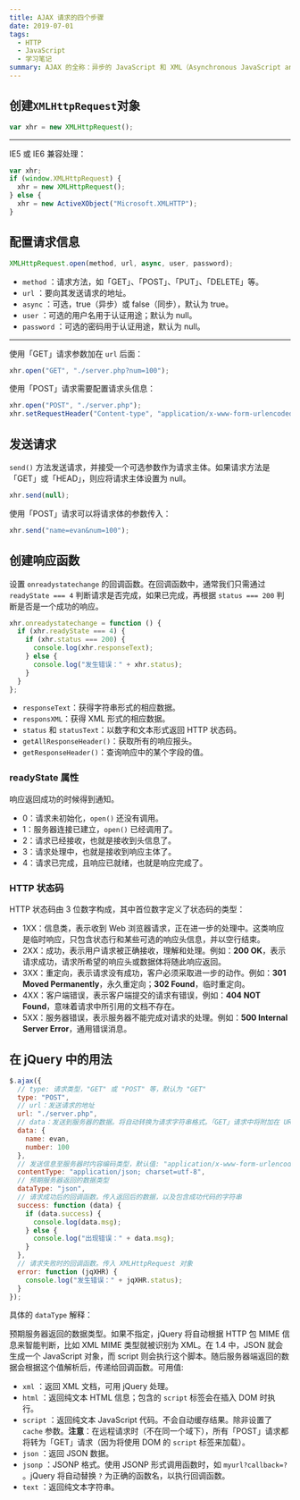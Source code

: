 ```yaml
---
title: AJAX 请求的四个步骤
date: 2019-07-01
tags:
  - HTTP
  - JavaScript
  - 学习笔记
summary: AJAX 的全称：异步的 JavaScript 和 XML（Asynchronous JavaScript and XML）。AJAX 不是某种编程语言，是一种在无需重新加载整个网页的情况之下能够更新部分网页的技术。
---
```


## 创建`XMLHttpRequest`对象

```js
var xhr = new XMLHttpRequest();
```

---

IE5 或 IE6 兼容处理：

```js
var xhr;
if (window.XMLHttpRequest) {
  xhr = new XMLHttpRequest();
} else {
  xhr = new ActiveXObject("Microsoft.XMLHTTP");
}
```

## 配置请求信息

```js
XMLHttpRequest.open(method, url, async, user, password);
```

- `method` ：请求方法，如「GET」、「POST」、「PUT」、「DELETE」等。
- `url` ：要向其发送请求的地址。
- `async` ：可选，true（异步）或 false（同步），默认为 true。
- `user` ：可选的用户名用于认证用途；默认为 null。
- `password` ：可选的密码用于认证用途，默认为 null。

---

使用「GET」请求参数加在 `url` 后面：

```js
xhr.open("GET", "./server.php?num=100");
```

使用「POST」请求需要配置请求头信息：

```js
xhr.open("POST", "./server.php");
xhr.setRequestHeader("Content-type", "application/x-www-form-urlencoded");
```

## 发送请求

`send()` 方法发送请求，并接受一个可选参数作为请求主体。如果请求方法是「GET」或「HEAD」，则应将请求主体设置为 null。

```js
xhr.send(null);
```

使用「POST」请求可以将请求体的参数传入：

```js
xhr.send("name=evan&num=100");
```

## 创建响应函数

设置 `onreadystatechange` 的回调函数。在回调函数中，通常我们只需通过 `readyState === 4` 判断请求是否完成，如果已完成，再根据 `status === 200` 判断是否是一个成功的响应。

```js
xhr.onreadystatechange = function () {
  if (xhr.readyState === 4) {
    if (xhr.status === 200) {
      console.log(xhr.responseText);
    } else {
      console.log("发生错误：" + xhr.status);
    }
  }
};
```

- `responseText`：获得字符串形式的相应数据。
- `responsXML`：获得 XML 形式的相应数据。
- `status` 和 `statusText`：以数字和文本形式返回 HTTP 状态码。
- `getAllResponseHeader()`：获取所有的响应报头。
- `getResponseHeader()`：查询响应中的某个字段的值。

### readyState 属性

响应返回成功的时候得到通知。

- 0：请求未初始化，`open()` 还没有调用。
- 1：服务器连接已建立，`open()` 已经调用了。
- 2：请求已经接收，也就是接收到头信息了。
- 3：请求处理中，也就是接收到响应主体了。
- 4：请求已完成，且响应已就绪，也就是响应完成了。

### HTTP 状态码

HTTP 状态码由 3 位数字构成，其中首位数字定义了状态码的类型：

- 1XX：信息类，表示收到 Web 浏览器请求，正在进一步的处理中。这类响应是临时响应，只包含状态行和某些可选的响应头信息，并以空行结束。
- 2XX：成功，表示用户请求被正确接收，理解和处理。例如：**200 OK**，表示请求成功，请求所希望的响应头或数据体将随此响应返回。
- 3XX：重定向，表示请求没有成功，客户必须采取进一步的动作。例如：**301 Moved Permanently**，永久重定向；**302 Found**，临时重定向。
- 4XX：客户端错误，表示客户端提交的请求有错误，例如：**404 NOT Found**，意味着请求中所引用的文档不存在。
- 5XX：服务器错误，表示服务器不能完成对请求的处理。例如：**500 Internal Server Error**，通用错误消息。

## 在 jQuery 中的用法

```js
$.ajax({
  // type: 请求类型，"GET" 或 "POST" 等，默认为 "GET"
  type: "POST",
  // url：发送请求的地址
  url: "./server.php",
  // data：发送到服务器的数据。将自动转换为请求字符串格式。「GET」请求中将附加在 URL 后
  data: {
    name: evan,
    number: 100
  },
  // 发送信息至服务器时内容编码类型，默认值: "application/x-www-form-urlencoded"
  contentType: "application/json; charset=utf-8",
  // 预期服务器返回的数据类型
  dataType: "json",
  // 请求成功后的回调函数。传入返回后的数据，以及包含成功代码的字符串
  success: function (data) {
    if (data.success) {
      console.log(data.msg);
    } else {
      console.log("出现错误：" + data.msg);
    }
  },
  // 请求失败时的回调函数。传入 XMLHttpRequest 对象
  error: function (jqXHR) {
    console.log("发生错误：" + jqXHR.status);
  }
});
```

具体的 `dataType` 解释：

预期服务器返回的数据类型。如果不指定，jQuery 将自动根据 HTTP 包 MIME 信息来智能判断，比如 XML MIME 类型就被识别为 XML。在 1.4 中，JSON 就会生成一个 JavaScript 对象，而 script 则会执行这个脚本。随后服务器端返回的数据会根据这个值解析后，传递给回调函数。可用值:

- `xml` ：返回 XML 文档，可用 jQuery 处理。
- `html` ：返回纯文本 HTML 信息；包含的 `script` 标签会在插入 DOM 时执行。
- `script` ：返回纯文本 JavaScript 代码。不会自动缓存结果。除非设置了 `cache` 参数。**注意**：在远程请求时（不在同一个域下），所有「POST」请求都将转为「GET」请求（因为将使用 DOM 的 `script` 标签来加载）。
- `json` ：返回 JSON 数据。
- `jsonp` ：JSONP 格式。使用 JSONP 形式调用函数时，如 `myurl?callback=?` 。jQuery 将自动替换 `?` 为正确的函数名，以执行回调函数。
- `text` ：返回纯文本字符串。
